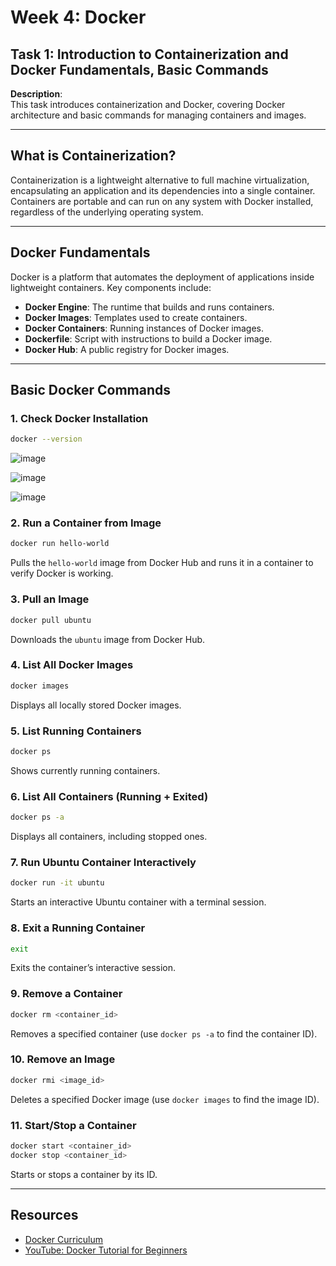 # Week 4: Docker
## Task 1: Introduction to Containerization and Docker Fundamentals, Basic Commands

**Description**:  
This task introduces containerization and Docker, covering Docker architecture and basic commands for managing containers and images.

---

## What is Containerization?
Containerization is a lightweight alternative to full machine virtualization, encapsulating an application and its dependencies into a single container. Containers are portable and can run on any system with Docker installed, regardless of the underlying operating system.

---

## Docker Fundamentals
Docker is a platform that automates the deployment of applications inside lightweight containers. Key components include:

- **Docker Engine**: The runtime that builds and runs containers.
- **Docker Images**: Templates used to create containers.
- **Docker Containers**: Running instances of Docker images.
- **Dockerfile**: Script with instructions to build a Docker image.
- **Docker Hub**: A public registry for Docker images.

---

## Basic Docker Commands

### 1. Check Docker Installation
```bash
docker --version
```
![image](https://github.com/user-attachments/assets/63abdbd4-6c0a-4db4-8afb-e3dadf883813)

![image](https://github.com/user-attachments/assets/5e3a9a8c-d21d-4d3e-a329-72e3d943762d)

![image](https://github.com/user-attachments/assets/928838f6-edb2-4eff-84bf-163e68fd5ae8)


### 2. Run a Container from Image
```bash
docker run hello-world
```
Pulls the `hello-world` image from Docker Hub and runs it in a container to verify Docker is working.

### 3. Pull an Image
```bash
docker pull ubuntu
```
Downloads the `ubuntu` image from Docker Hub.

### 4. List All Docker Images
```bash
docker images
```
Displays all locally stored Docker images.

### 5. List Running Containers
```bash
docker ps
```
Shows currently running containers.

### 6. List All Containers (Running + Exited)
```bash
docker ps -a
```
Displays all containers, including stopped ones.

### 7. Run Ubuntu Container Interactively
```bash
docker run -it ubuntu
```
Starts an interactive Ubuntu container with a terminal session.

### 8. Exit a Running Container
```bash
exit
```
Exits the container’s interactive session.

### 9. Remove a Container
```bash
docker rm <container_id>
```
Removes a specified container (use `docker ps -a` to find the container ID).

### 10. Remove an Image
```bash
docker rmi <image_id>
```
Deletes a specified Docker image (use `docker images` to find the image ID).

### 11. Start/Stop a Container
```bash
docker start <container_id>
docker stop <container_id>
```
Starts or stops a container by its ID.

---

## Resources
- [Docker Curriculum](https://docker-curriculum.com/)
- [YouTube: Docker Tutorial for Beginners](https://www.youtube.com/results?search_query=docker+tutorial+for+beginners)
